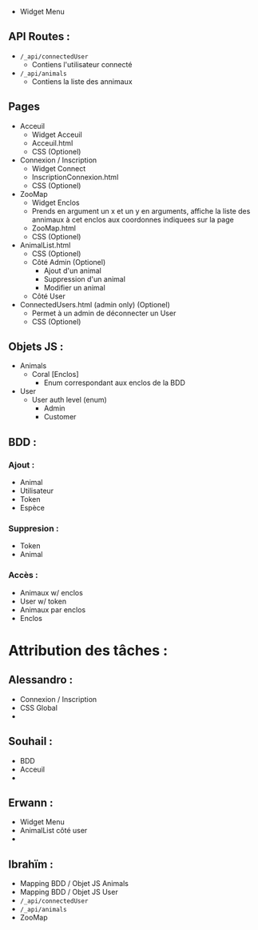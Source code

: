 * Widget Menu
    
## API Routes :
 * `/_api/connectedUser`
   * Contiens l'utilisateur connecté
 * `/_api/animals`
   * Contiens la liste des annimaux

## Pages
 * Acceuil
   * Widget Acceuil
   * Acceuil.html
   * CSS (Optionel)
 * Connexion / Inscription
   * Widget Connect
   * InscriptionConnexion.html
   * CSS (Optionel)
 * ZooMap
   * Widget Enclos
    * Prends en argument un x et un y en arguments, affiche la liste des annimaux à cet enclos aux coordonnes indiquees sur la page
   * ZooMap.html
   * CSS (Optionel)
 * AnimalList.html
   * CSS (Optionel)
   * Côté Admin (Optionel)
     * Ajout d'un animal
     * Suppression d'un animal
     * Modifier un animal
   * Côté User
 * ConnectedUsers.html (admin only) (Optionel)
   * Permet à un admin de déconnecter un User
   * CSS (Optionel)

## Objets JS :
 * Animals
   * Coral [Enclos]
     * Enum correspondant aux enclos de la BDD
 * User
   * User auth level (enum)
     * Admin
     * Customer

## BDD :
 ### Ajout :
   * Animal
   * Utilisateur
   * Token
   * Espèce
 ### Suppresion :
   * Token
   * Animal
 ### Accès :
   * Animaux w/ enclos
   * User w/ token
   * Animaux par enclos
   * Enclos


# Attribution des tâches :
  ## Alessandro :
   * Connexion / Inscription
   * CSS Global
   * 
  ## Souhail :
   * BDD
   * Acceuil
   * 
  ## Erwann :
   * Widget Menu
   * AnimalList côté user
   * 
## Ibrahïm :
   * Mapping BDD / Objet JS Animals
   * Mapping BDD / Objet JS User
   * `/_api/connectedUser`
   * `/_api/animals`
   * ZooMap
